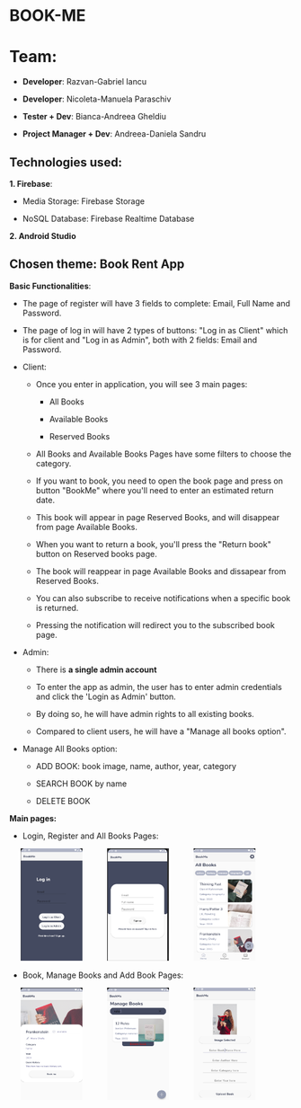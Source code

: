 # BOOK-ME

# Team:

- **Developer**: Razvan-Gabriel Iancu

- **Developer**: Nicoleta-Manuela Paraschiv

- **Tester + Dev**: Bianca-Andreea Gheldiu

- **Project Manager + Dev**: Andreea-Daniela Sandru

## Technologies used:

**1. Firebase**:

  - Media Storage: Firebase Storage
  
  - NoSQL Database: Firebase Realtime Database

**2. Android Studio**
 
 
## Chosen theme: **Book Rent App**


 **Basic Functionalities**:
 
 - The page of register will have 3 fields to complete: Email, Full Name and Password.
 
 - The page of log in will have 2 types of buttons: "Log in as Client" which is for client and "Log in as Admin", both with 2 fields: Email and Password.
 
 - Client:
 
    - Once you enter in application, you will see 3 main pages: 
    
        - All Books
        
        - Available Books
        
        - Reserved Books
    
    - All Books and Available Books Pages have some filters to choose the category.
    
    - If you want to book, you need to open the book page and press on button "BookMe" where you'll need to enter an estimated return date. 
    
    - This book will appear in page Reserved Books, and will disappear from page Available Books.
    
    - When you want to return a book, you'll press the "Return book" button on Reserved books page.

    - The book will reappear in page Available Books and dissapear from Reserved Books.
    
    - You can also subscribe to receive notifications when a specific book is returned.
    
    - Pressing the notification will redirect you to the subscribed book page.
    
- Admin:
   
   - There is **a single admin account**
   
   - To enter the app as admin, the user has to enter admin credentials and click the 'Login as Admin' button.
   
   - By doing so, he will have admin rights to all existing books.
   
   - Compared to client users, he will have a "Manage all books option".
    
- Manage All Books option:
 
    - ADD BOOK: book image, name, author, year, category
    
    - SEARCH BOOK by name

    - DELETE  BOOK
   
   
**Main pages:**


- Login, Register and All Books Pages:


<p float="left">
  <img src="images/loginPage.png" title = "Login" width="110" height = "200" hspace="20"/>
  <img src="images/registerPage.png" title = "Register" width="110" height = "200" hspace="20"/> 
  <img src="images/allBooksPage.png" title = "All Books" width="110" height = "200" hspace="20"/>
</p>


- Book, Manage Books and Add Book Pages:


<p float="left">
  <img src="images/bookPage.png" title = "Book Page" width="110" height = "200" hspace="20"/>
  <img src="images/manageBooks.png" title = "Manage Books Page" width="110" height = "200" hspace="20"/>
  <img src="images/addBook.png" title = "Add Book Page" width="110" height = "200" hspace="20"/>
</p>
  
